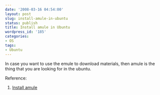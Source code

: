```yaml
---
date: '2008-03-16 04:54:00'
layout: post
slug: install-amule-in-ubuntu
status: publish
title: Install amule in Ubuntu
wordpress_id: '185'
categories:
- OS
tags:
- Ubuntu
---
```


In case you want to use the emule to download materials, then amule is the thing that you are looking for in the ubuntu.

Reference:
1. [Install amule](http://forum.ubuntu.org.cn/viewtopic.php?t=40336&postdays=0&postorder=asc&start=0)
